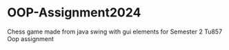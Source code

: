 # OOP-Assignment2024
Chess game made from java swing with gui elements for Semester 2 Tu857 Oop assignment
